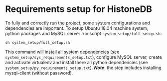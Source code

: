 # Requirements setup for HistoneDB 

To fully and correctly run the project, some system configurations and dependencies are important. To setup Ubuntu 18.04 machine system, python packages and MySQL server run script ``` system_setup/full_setup.sh ```:
```
sh system_setup/full_setup.sh
```
This command will install all system dependencies (see ```system_setup/sys_requirements_setup.txt```), configure MySQL server, create and activate virtualenv and install there all python dependencies (see ```system_setup/py_requirements_setup.txt```). ***Note***: the step includes installing mysql-client (without password).

